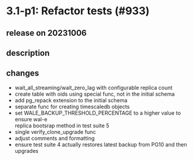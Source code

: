 # 3.1-p1: Refactor tests (#933)

## release on 20231006

## description

## changes

* wait_all_streaming/wait_zero_lag with configurable replica count
* create table with oids using special func, not in the initial schema
* add pg_repack extension to the initial schema
* separate func for creating timescaledb objects
* set WALE_BACKUP_THRESHOLD_PERCENTAGE to a higher value to ensure wal-e  
  replica bootsrap method in test suite 5
* single verify_clone_upgrade func
* adjust comments and formatting
* ensure test suite 4 actually restores latest backup from PG10 and then upgrades

